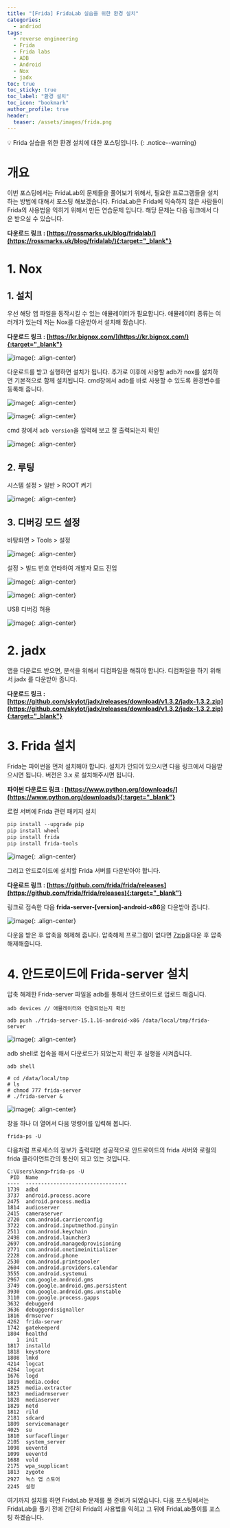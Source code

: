 ```yaml
---
title: "[Frida] FridaLab 실습을 위한 환경 설치"
categories:
  - andriod
tags:
  - reverse engineering
  - Frida
  - Frida labs
  - ADB
  - Android
  - Nox
  - jadx
toc: true
toc_sticky: true
toc_label: "환경 설치"
toc_icon: "bookmark"
author_profile: true
header:
  teaser: /assets/images/frida.png
---
```


💡 Frida 실습을 위한 환경 설치에 대한 포스팅입니다.
{: .notice--warning}

# 개요
 이번 포스팅에서는 FridaLab의 문제들을 풀어보기 위해서, 필요한 프로그램들을 설치하는 방법에 대해서 포스팅 해보겠습니다. FridaLab은 Frida에 익숙하지 않은 사람들이 Frida의 사용법을 익히기 위해서 만든 연습문제 입니다. 해당 문제는 다음 링크에서 다운 받으실 수 있습니다.

  **다운로드 링크 : [https://rossmarks.uk/blog/fridalab/](https://rossmarks.uk/blog/fridalab/){:target="_blank"}**

# 1. Nox
## 1. 설치
 우선 해당 앱 파일을 동작시킬 수 있는 애뮬레이터가 필요합니다. 애뮬레이터 종류는 여러개가 있는데 저는 Nox를 다운받아서 설치해 줬습니다.

 **다운로드 링크 : [https://kr.bignox.com/](https://kr.bignox.com/){:target="_blank"}**

 ![image](https://user-images.githubusercontent.com/33647663/153408971-46d8d471-683a-4b2b-8630-6225df33b7b3.png){: .align-center}

  다운로드를 받고 실행하면 설치가 됩니다. 추가로 이후에 사용할 adb가 nox를 설치하면 기본적으로 함께 설치됩니다. cmd창에서 adb를 바로 사용할 수 있도록 환경변수를 등록해 줍니다.

  ![image](https://user-images.githubusercontent.com/33647663/153412225-f02a377d-a183-4c44-b3c8-6b8139924001.png){: .align-center}

  ![image](https://user-images.githubusercontent.com/33647663/153412738-88a5ee0d-d906-4c1a-b547-b8ea2570ae00.png){: .align-center}

  cmd 창에서 `adb version`을 입력해 보고 잘 출력되는지 확인

  ![image](https://user-images.githubusercontent.com/33647663/153412865-d7906573-3098-47a8-9aee-39e86bcb4a15.png){: .align-center}

## 2. 루팅
  시스템 설정 > 일반 > ROOT 켜기

  ![image](https://user-images.githubusercontent.com/33647663/153413861-3e98870c-f889-49b2-9646-ae2d381d200f.png){: .align-center}



## 3. 디버깅 모드 설정
  바탕화면 > Tools > 설정 

  ![image](https://user-images.githubusercontent.com/33647663/153415727-7f89eb53-ff6f-4fdd-9b72-c5bc9e21da0d.png){: .align-center}

  
  설정 > 빌드 번호 연타하여 개발자 모드 진입

  ![image](https://user-images.githubusercontent.com/33647663/153417311-5346d60d-aabb-4a81-a549-eb3cbf50c69c.png){: .align-center}

  ![image](https://user-images.githubusercontent.com/33647663/153417918-ae4e663f-9213-4d54-8654-19594bd16cb0.png){: .align-center}

  USB 디버깅 허용

  ![image](https://user-images.githubusercontent.com/33647663/153418005-a0bf8f5d-a403-44d1-8678-6581eb426f7e.png){: .align-center}



# 2. jadx
  앱을 다운로드 받으면, 분석을 위해서 디컴파일을 해줘야 합니다. 디컴파일을 하기 위해서 jadx 를 다운받아 줍니다.

  **다운로드 링크 : [https://github.com/skylot/jadx/releases/download/v1.3.2/jadx-1.3.2.zip](https://github.com/skylot/jadx/releases/download/v1.3.2/jadx-1.3.2.zip){:target="_blank"}**


# 3. Frida 설치
  Frida는 파이썬을 먼저 설치해야 합니다. 설치가 안되어 있으시면 다음 링크에서 다음받으시면 됩니다. 버전은 3.x 로 설치해주시면 됩니다.

  **파이썬 다운로드 링크 : [https://www.python.org/downloads/](https://www.python.org/downloads/){:target="_blank"}**

  로컬 서버에 Frida 관련 패키지 설치

  ```python
pip install --upgrade pip
pip install wheel
pip install frida
pip install frida-tools
  ```

  ![image](https://user-images.githubusercontent.com/33647663/153419999-f85f1835-4871-494d-a7bb-550378615edc.png){: .align-center}

  그리고 안드로이드에 설치할 Frida 서버를 다운받아야 합니다.

   **다운로드 링크 : [https://github.com/frida/frida/releases](https://github.com/frida/frida/releases){:target="_blank"}**

  링크로 접속한 다음 **frida-server-[version]-android-x86**을 다운받아 줍니다.

  ![image](https://user-images.githubusercontent.com/33647663/153419717-25d4372f-e16d-4e1f-bc6e-a80bfa47fb67.png){: .align-center}

  다운을 받은 후 압축을 해제해 줍니다. 압축해제 프로그램이 없다면 [7zip](https://www.7-zip.org/download.html)을다운 후 압축 해제해줍니다.

# 4. 안드로이드에 Frida-server 설치
  압축 해제한 Frida-server 파일을 adb를 통해서 안드로이드로 업로드 해줍니다.

  ```
adb devices // 애뮬레이터와 연결되었는지 확인

adb push ./frida-server-15.1.16-android-x86 /data/local/tmp/frida-server
  ```

  ![image](https://user-images.githubusercontent.com/33647663/153429249-da2f2293-8f4f-4752-a787-2ba5bcf9cb26.png){: .align-center}


  adb shell로 접속을 해서 다운로드가 되었는지 확인 후 실행을 시켜줍니다.

  ``` 
adb shell

# cd /data/local/tmp
# ls
# chmod 777 frida-server
# ./frida-server &  
  ```

  ![image](https://user-images.githubusercontent.com/33647663/153429502-e6694373-7a53-4b60-8875-9382e49febde.png){: .align-center}


  창을 하나 더 열어서 다음 명령어를 입력해 봅니다.

  ```
frida-ps -U
  ```

다음처럼 프로세스의 정보가 출력되면 성공적으로 안드로이드의 frida 서버와 로컬의 frida 클라이언트간의 통신이 되고 있는 것입니다.

```
C:\Users\kang>frida-ps -U
 PID  Name
----  ---------------------------------
1739  adbd
3737  android.process.acore
2475  android.process.media
1814  audioserver
2415  cameraserver
2720  com.android.carrierconfig
3722  com.android.inputmethod.pinyin
2511  com.android.keychain
2498  com.android.launcher3
2697  com.android.managedprovisioning
2771  com.android.onetimeinitializer
2228  com.android.phone
2530  com.android.printspooler
2604  com.android.providers.calendar
3555  com.android.systemui
2967  com.google.android.gms
3749  com.google.android.gms.persistent
3930  com.google.android.gms.unstable
3110  com.google.process.gapps
3632  debuggerd
3636  debuggerd:signaller
1816  drmserver
4262  frida-server
1742  gatekeeperd
1804  healthd
   1  init
1817  installd
1818  keystore
1808  lmkd
4214  logcat
4264  logcat
1676  logd
1819  media.codec
1825  media.extractor
1823  mediadrmserver
1828  mediaserver
1829  netd
1812  rild
2181  sdcard
1809  servicemanager
4025  su
1810  surfaceflinger
2105  system_server
1098  ueventd
1099  ueventd
1688  vold
2175  wpa_supplicant
1813  zygote
2927  녹스 앱 스토어
2245  설정
```

여기까지 설치를 하면 FridaLab 문제를 풀 준비가 되었습니다. 다음 포스팅에서는 FridaLab을 풀기 전에 간단히 Frida의 사용법을 익히고 그 뒤에 FridaLab풀이를 포스팅 하겠습니다.



